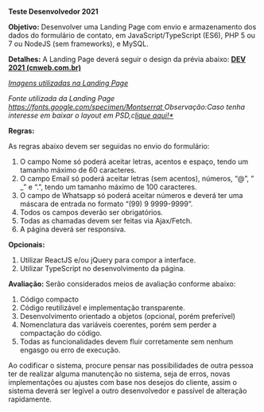﻿**Teste Desenvolvedor 2021**

**Objetivo:** Desenvolver uma Landing Page com envio e armazenamento dos dados do formulário de contato, em JavaScript/TypeScript (ES6), PHP 5 ou 7 ou NodeJS (sem frameworks), e MySQL.

**Detalhes:** A Landing Page deverá seguir o design da prévia abaixo: [**DEV 2021 (cnweb.com.br)**](http://www.cnweb.com.br/previas/dev2021/)

[*Imagens utilizadas na Landing Page*](http://www.cnweb.com.br/previas/dev2021/imgs.zip)

*Fonte utilizada da Landing Page [https://fonts.google.com/specimen/Montserrat ](https://fonts.google.com/specimen/Montserrat)Observação:Caso tenha interesse em baixar o layout em PSD,c[lique aqui!*](http://www.cnweb.com.br/previas/dev2021/layout-landingpage.psd)*

**Regras:**

As regras abaixo devem ser seguidas no envio do formulário:

1. O campo Nome só poderá aceitar letras, acentos e espaço, tendo um tamanho máximo de 60 caracteres.
1. O campo Email só poderá aceitar letras (sem acentos), números, “@”, ” \_” e “.”, tendo um tamanho máximo de 100 caracteres.
1. O campo de Whatsapp só poderá aceitar números e deverá ter uma máscara de entrada no formato “(99) 9 9999-9999”.
1. Todos os campos deverão ser obrigatórios.
1. Todas as chamadas devem ser feitas via Ajax/Fetch.
1. A página deverá ser responsiva.

**Opcionais:**

1. Utilizar ReactJS e/ou jQuery para compor a interface.
1. Utilizar TypeScript no desenvolvimento da página.

**Avaliação:** Serão considerados meios de avaliação conforme abaixo:

1. Código compacto
1. Código reutilizável e implementação transparente.
1. Desenvolvimento orientado a objetos (opcional, porém preferível)
1. Nomenclatura das variáveis coerentes, porém sem perder a compactação do código.
1. Todas as funcionalidades devem fluir corretamente sem nenhum engasgo ou erro de execução.

Ao codificar o sistema, procure pensar nas possibilidades de outra pessoa ter de realizar alguma manutenção no sistema, seja de erros, novas implementações ou ajustes com base nos desejos do cliente, assim o sistema deverá ser legível a outro desenvolvedor e passível de alteração rapidamente.

